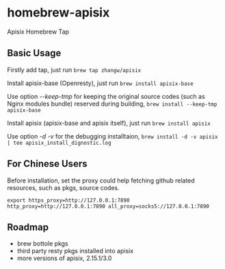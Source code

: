 # homebrew-apisix
Apisix Homebrew Tap

## Basic Usage

Firstly add tap, just run `brew tap zhangw/apisix`

Install apisix-base (Openresty), just run `brew install apisix-base`

Use option *--keep-tmp* for keeping the original source codes (such as Nginx modules bundle) reserved during building, `brew install --keep-tmp apisix-base`

Install apisix (apisix-base and apisix itself), just run `brew install apisix`

Use option *-d -v* for the debugging installtaion, `brew install -d -v apisix | tee apisix_install_dignostic.log`

## For Chinese Users

Before installation, set the proxy could help fetching github related resources, such as pkgs, source codes.

```
export https_proxy=http://127.0.0.1:7890 http_proxy=http://127.0.0.1:7890 all_proxy=socks5://127.0.0.1:7890
```

## Roadmap

- brew bottole pkgs
- third party resty pkgs installed into apisix
- more versions of apisix, 2.15.1/3.0